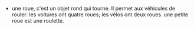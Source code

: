 - une roue, c'est un objet rond qui tourne. Il permet aux véhicules de rouler: les voitures ont quatre roues; les vélos ont deux roues.
  une petite roue est une roulette.